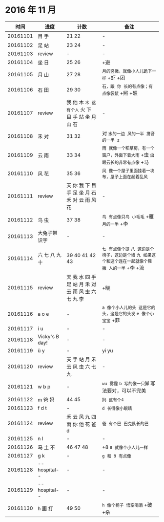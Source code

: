 # 2016 年 11 月

|时间|进度|计数|备注|
|---|---|---|---|
|20161101|目 手|21 22|-|
|20161102|足 站|23 24|-|
|20161103|review|-|-|
|20161104|坐 日|25 26|+避|
|20161105|月 山|27 28|`月的竖撇，就像小人儿跪下一样` +虾 +团|
|20161106|石 田|29 30|`石，跟 你 长的有点像；有点像袋鼠` +照 +礁|
|20161107|review|我 他 木 `木 这有个人` 火 下 目 手 站 坐 月 山 石|-|
|20161108|禾 对|31 32|对 `水的一边 风的一半 拼音的一半 z`|
|20161109|云 雨|33 34|`雨 就像一个稻草房，有一个窗户，外面下着大雨` +虫 `虫 跟云长的非常有点像` +马 |
|20161110|风 花|35 36|`风 像一个屋子里面挂着一块布，屋子上面在起着乱风`|
|20161111|review|天 你 我 下 目 手 足 坐 月 石 禾 对 云 雨 风 花|-|
|20161112|鸟 虫|37 38|`鸟 有点像只鸟 小毛毛` +雁 `月的一半` +李|
|20161113|大兔子带识字|-|-|
|20161114|六 七 八 九 十|39 40 41 42 43|`七 有点像个提` `八 这边是个椅子，这边是个墙` `九 如果这个和这个连在一起就像个鞋 撇 人的一半` +李 +流| 
|20161115|review|天 我 水 四 手 足 站 月 禾 对 云 雨 风 虫 六 七 九 李|+晓|
|20161116|a o e|-|`a 像个小人儿的头 这是它的头，这是它的头发` `e 像个小宝宝` +菲|
|20161117|i u|-|-|
|20161118|Vicky's B day!|-|-|
|20161119|ü y|-|yi yu|`ü 像只小鱼鱼`|
|20161120|review|天 手 站 月 禾 云 风 虫 六 七 九|-|
|20161121|w b p|-|`wu 雾霾` `b 写的像一只脚` 写法要对，可以不完美|
|20161122|m 爸 妈|44 45|`妈 这有个4`|
|20161123|f d t|-|`d 长得像小眼睛`|
|20161124|review|禾 云 风 九 四 雨 你 他 花 爸 d|`爸 有个巴 巴克队长的巴`|
|20161125|n l|-|-|
|20161126|马 土 不|46 47 48|+8 `8 就像个小人儿一样`|
|20161127|g k|-|`g 和 9 有点像`|
|20161128|--hospital--|-|-|
|20161129|--hospital--|-|-|
|20161130|h 画 打|49 50|`h 像个椅子 悟空喝酒` +破 +杀|